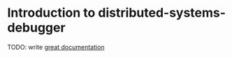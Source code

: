 # Introduction to distributed-systems-debugger

TODO: write [great documentation](http://jacobian.org/writing/what-to-write/)
